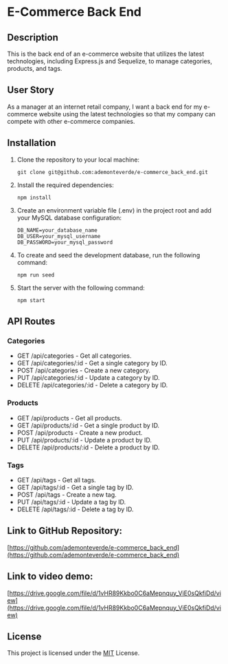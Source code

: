# E-Commerce Back End

## Description
This is the back end of an e-commerce website that utilizes the latest technologies, including Express.js and Sequelize, to manage categories, products, and tags.

## User Story
As a manager at an internet retail company, I want a back end for my e-commerce website using the latest technologies so that my company can compete with other e-commerce companies.

## Installation
1. Clone the repository to your local machine:

   ```
   git clone git@github.com:ademonteverde/e-commerce_back_end.git
   ```

2. Install the required dependencies:
    ```
    npm install
    ```

3. Create an environment variable file (.env) in the project root and add your MySQL database configuration:
    ```
    DB_NAME=your_database_name
    DB_USER=your_mysql_username
    DB_PASSWORD=your_mysql_password
    ```

4. To create and seed the development database, run the following command:
    ```
    npm run seed
    ```

5. Start the server with the following command:
    ```
    npm start
    ```

## API Routes
### Categories

- GET /api/categories - Get all categories.
- GET /api/categories/:id - Get a single category by ID.
- POST /api/categories - Create a new category.
- PUT /api/categories/:id - Update a category by ID.
- DELETE /api/categories/:id - Delete a category by ID.

### Products
- GET /api/products - Get all products.
- GET /api/products/:id - Get a single product by ID.
- POST /api/products - Create a new product.
- PUT /api/products/:id - Update a product by ID.
- DELETE /api/products/:id - Delete a product by ID.

### Tags
- GET /api/tags - Get all tags.
- GET /api/tags/:id - Get a single tag by ID.
- POST /api/tags - Create a new tag.
- PUT /api/tags/:id - Update a tag by ID.
- DELETE /api/tags/:id - Delete a tag by ID.

## Link to GitHub Repository:

[https://github.com/ademonteverde/e-commerce_back_end](https://github.com/ademonteverde/e-commerce_back_end)

## Link to video demo:

[https://drive.google.com/file/d/1vHR89Kkbo0C6aMepnquy_ViE0sQkfiDd/view](https://drive.google.com/file/d/1vHR89Kkbo0C6aMepnquy_ViE0sQkfiDd/view)

## License

This project is licensed under the [MIT](https://github.com/ademonteverde/svg_logo_maker/blob/main/LICENSE) License.